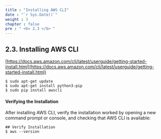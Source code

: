 ```yaml
---
title : "Installing AWS CLI"
date : "`r Sys.Date()`"
weight : 3
chapter : false
pre : " <b> 2.3 </b> "
---
```


## 2.3. Installing AWS CLI

[https://docs.aws.amazon.com/cli/latest/userguide/getting-started-install.html](https://docs.aws.amazon.com/cli/latest/userguide/getting-started-install.html)

```shell
$ sudo apt-get update
$ sudo apt-get install python3-pip
$ sudo pip install awscli
```

#### Verifying the Installation

After installing AWS CLI, verify the installation worked by opening a new command prompt or console, and checking that AWS CLI is available:

```shell
## Verify Installation
$ aws --version
```